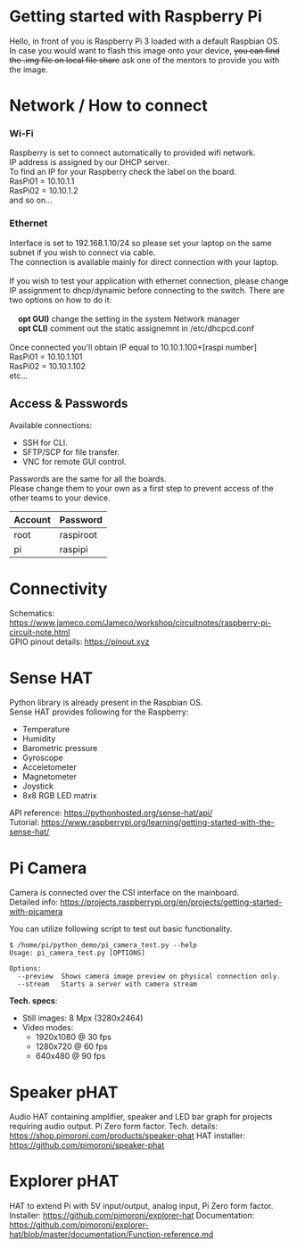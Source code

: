 # Getting started with Raspberry Pi
Hello, in front of you is Raspberry Pi 3 loaded with a default Raspbian OS.<BR>
In case you would want to flash this image onto your device, ~~you can find the .img file on local file share~~ ask one of the mentors to provide you with the image.

# Network / How to connect
### Wi-Fi
Raspberry is set to connect automatically to provided wifi network. <BR>
IP address is assigned by our DHCP server.<BR>
To find an IP for your Raspberry check the label on the board.<BR>
RasPi01 = 10.10.1.1<BR>
RasPi02 = 10.10.1.2<BR>
and so on...<BR>
### Ethernet
Interface is set to 192.168.1.10/24 so please set your laptop on the same subnet if you wish to connect via cable.<BR>
The connection is available mainly for direct connection with your laptop.<BR><BR>
If you wish to test your application with ethernet connection, please change IP assignment to dhcp/dynamic before connecting to the switch. There are two options on how to do it:<BR><BR>
&nbsp;&nbsp;&nbsp; **opt GUI)** change the setting in the system Network manager<BR>
&nbsp;&nbsp;&nbsp; **opt CLI)** comment out the static assignemnt in /etc/dhcpcd.conf<BR><BR>
Once connected you'll obtain IP equal to 10.10.1.100+[raspi number]<BR>
RasPi01 = 10.10.1.101<BR>
RasPi02 = 10.10.1.102<BR>
etc...

## Access & Passwords
Available connections:
 * SSH for CLI.
 * SFTP/SCP for file transfer.
 * VNC for remote GUI control.

Passwords are the same for all the boards.<BR>
Please change them to your own as a first step to prevent access of the other teams to your device.
  
| Account | Password   |
 -------- | ---------- |
| root    | raspiroot  |
| pi      | raspipi    |


# Connectivity
Schematics: https://www.jameco.com/Jameco/workshop/circuitnotes/raspberry-pi-circuit-note.html <BR>
GPIO pinout details: https://pinout.xyz


# Sense HAT
Python library is already present in the Raspbian OS.<BR>
Sense HAT provides following for the Raspberry: 
  - Temperature
  - Humidity
  - Barometric pressure
  - Gyroscope
  - Acceletometer
  - Magnetometer
  - Joystick
  - 8x8 RGB LED matrix

API reference: https://pythonhosted.org/sense-hat/api/ <BR>
Tutorial: https://www.raspberrypi.org/learning/getting-started-with-the-sense-hat/
  
# Pi Camera
Camera is connected over the CSI interface on the mainboard.<BR>
Detailed info: https://projects.raspberrypi.org/en/projects/getting-started-with-picamera

You can utilize following script to test out basic functionality.
```
$ /home/pi/python_demo/pi_camera_test.py --help
Usage: pi_camera_test.py [OPTIONS]

Options:
  --preview  Shows camera image preview on physical connection only.
  --stream   Starts a server with camera stream
```

**Tech. specs**:
 - Still images: 8 Mpx (3280x2464)
 - Video modes:
   - 1920x1080 @ 30 fps
   - 1280x720 @ 60 fps
   - 640x480 @ 90 fps

# Speaker pHAT
Audio HAT containing amplifier, speaker and LED bar graph for projects requiring audio output.
Pi Zero form factor.
Tech. details: https://shop.pimoroni.com/products/speaker-phat
HAT installer: https://github.com/pimoroni/speaker-phat

# Explorer pHAT
HAT to extend Pi with 5V input/output, analog input, 
Pi Zero form factor.
Installer: https://github.com/pimoroni/explorer-hat
Documentation: https://github.com/pimoroni/explorer-hat/blob/master/documentation/Function-reference.md

